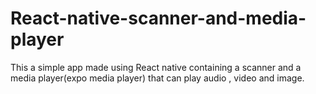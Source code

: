 # React-native-scanner-and-media-player
This a simple app made using React native containing a scanner and a media player(expo media player) that can play audio , video and image.
